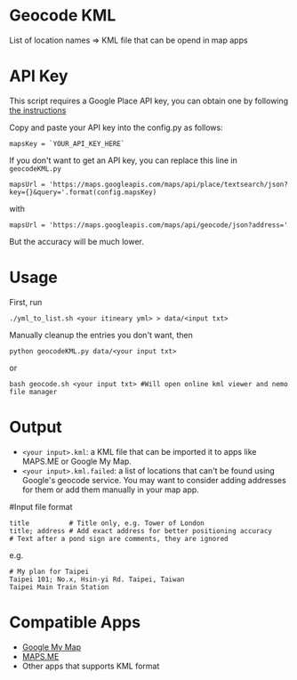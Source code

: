 Geocode KML
=================
List of location names => KML file that can be opend in map apps

# API Key
This script requires a Google Place API key, you can obtain one by following [the instructions](https://developers.google.com/places/web-service/get-api-key)

Copy and paste your API key into the config.py as follows:

```
mapsKey = `YOUR_API_KEY_HERE`
```
If you don't want to get an API key, you can replace this line in `geocodeKML.py`

```
mapsUrl = 'https://maps.googleapis.com/maps/api/place/textsearch/json?key={}&query='.format(config.mapsKey)
```
  with

```
mapsUrl = 'https://maps.googleapis.com/maps/api/geocode/json?address='
```

But the accuracy will be much lower.

# Usage

First, run 

```
./yml_to_list.sh <your itineary yml> > data/<input txt>
```

Manually cleanup the entries you don't want, then

```
python geocodeKML.py data/<your input txt>
```

or

```
bash geocode.sh <your input txt> #Will open online kml viewer and nemo file manager
```
# Output
* `<your input>.kml`: a KML file that can be imported it to apps like MAPS.ME or Google My Map.
* `<your input>.kml.failed`: a list of locations that can't be found using Google's geocode service. You may want to consider adding addresses for them or add them manually in your map app.

#Input file format

```
title          # Title only, e.g. Tower of London
title; address # Add exact address for better positioning accuracy
# Text after a pond sign are comments, they are ignored
```

e.g.
```
# My plan for Taipei 
Taipei 101; No.x, Hsin-yi Rd. Taipei, Taiwan
Taipei Main Train Station 
```


# Compatible Apps
* [Google My Map](https://www.google.com/mymaps/?hl=en_US&app=mp)
* [MAPS.ME](http://maps.me/en/home)
* Other apps that supports KML format
